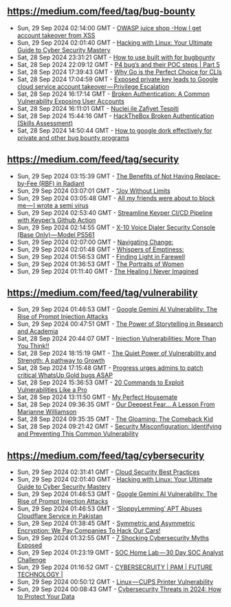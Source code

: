 ## https://medium.com/feed/tag/bug-bounty
- Sun, 29 Sep 2024 02:14:00 GMT - [OWASP juice shop -How I get account takeover from XSS](https://freedium.cfd/https://medium.com/p/ae3cfc978381)
- Sun, 29 Sep 2024 02:01:40 GMT - [Hacking with Linux: Your Ultimate Guide to Cyber Security Mastery](https://freedium.cfd/https://medium.com/p/e8f8bb38510c)
- Sat, 28 Sep 2024 23:31:21 GMT - [How to use built with for bugbounty](https://freedium.cfd/https://medium.com/p/9f58ba501f5a)
- Sat, 28 Sep 2024 22:09:12 GMT - [P4 bug’s and their POC steps | Part 5](https://freedium.cfd/https://medium.com/p/242eddd02fd0)
- Sat, 28 Sep 2024 17:39:43 GMT - [Why Go is the Perfect Choice for CLIs](https://freedium.cfd/https://medium.com/p/477281989ace)
- Sat, 28 Sep 2024 17:04:59 GMT - [Exposed private key leads to Google cloud service account takeover — Privilege Escalation](https://freedium.cfd/https://medium.com/p/6f031e20c819)
- Sat, 28 Sep 2024 16:17:14 GMT - [Broken Authentication: A Common Vulnerability Exposing User Accounts](https://freedium.cfd/https://medium.com/p/2b48b6f9b644)
- Sat, 28 Sep 2024 16:11:01 GMT - [Nuclei ile Zafiyet Tespiti](https://freedium.cfd/https://medium.com/p/ec94aa180aab)
- Sat, 28 Sep 2024 15:44:16 GMT - [HackTheBox Broken Authentication (Skills Assessment)](https://freedium.cfd/https://medium.com/p/c43feaab1a52)
- Sat, 28 Sep 2024 14:50:44 GMT - [How to google dork effectively for private and other bug bounty programs](https://freedium.cfd/https://medium.com/p/d54f9e7b4d57)

## https://medium.com/feed/tag/security
- Sun, 29 Sep 2024 03:15:39 GMT - [The Benefits of Not Having Replace-by-Fee (RBF) in Radiant](https://freedium.cfd/https://medium.com/p/046fb0351a36)
- Sun, 29 Sep 2024 03:07:01 GMT - [“Joy Without Limits](https://freedium.cfd/https://medium.com/p/503761ad36d6)
- Sun, 29 Sep 2024 03:05:48 GMT - [All my friends were about to block me — I wrote a semi virus](https://freedium.cfd/https://medium.com/p/fe408d8de801)
- Sun, 29 Sep 2024 02:53:40 GMT - [Streamline Keyper CI/CD Pipeline with Keyper’s Github Action](https://freedium.cfd/https://medium.com/p/ed075f80f9b5)
- Sun, 29 Sep 2024 02:14:55 GMT - [X-10 Voice Dialer Security Console (Base Only) — Model PS561](https://freedium.cfd/https://medium.com/p/551464d799a5)
- Sun, 29 Sep 2024 02:07:00 GMT - [Navigating Change:](https://freedium.cfd/https://medium.com/p/e4bb13f549d4)
- Sun, 29 Sep 2024 02:01:48 GMT - [Whispers of Emptiness:](https://freedium.cfd/https://medium.com/p/1a70a16e3475)
- Sun, 29 Sep 2024 01:56:53 GMT - [Finding Light in Farewell](https://freedium.cfd/https://medium.com/p/25916c6bc8c5)
- Sun, 29 Sep 2024 01:36:53 GMT - [The Portraits of Women](https://freedium.cfd/https://medium.com/p/ee1178660be6)
- Sun, 29 Sep 2024 01:11:40 GMT - [The Healing I Never Imagined](https://freedium.cfd/https://medium.com/p/d4e5716f603b)

## https://medium.com/feed/tag/vulnerability
- Sun, 29 Sep 2024 01:46:53 GMT - [Google Gemini AI Vulnerability: The Rise of Prompt Injection Attacks](https://freedium.cfd/https://medium.com/p/8d2c48a65210)
- Sun, 29 Sep 2024 00:47:51 GMT - [The Power of Storytelling in Research and Academia](https://freedium.cfd/https://medium.com/p/3885f393b869)
- Sat, 28 Sep 2024 20:44:07 GMT - [Injection Vulnerabilities: More Than You Think!! ](https://freedium.cfd/https://medium.com/p/e926332d4907)
- Sat, 28 Sep 2024 18:15:19 GMT - [The Quiet Power of Vulnerability and Strength: A pathway to Growth](https://freedium.cfd/https://medium.com/p/73f4c817e87b)
- Sat, 28 Sep 2024 17:15:48 GMT - [Progress urges admins to patch critical WhatsUp Gold bugs ASAP](https://freedium.cfd/https://medium.com/p/71234ef898bd)
- Sat, 28 Sep 2024 15:36:53 GMT - [20 Commands to Exploit Vulnerabilities Like a Pro](https://freedium.cfd/https://medium.com/p/1145291df899)
- Sat, 28 Sep 2024 13:11:50 GMT - [My Perfect Housemate](https://freedium.cfd/https://medium.com/p/ea4ee739a2b1)
- Sat, 28 Sep 2024 09:36:35 GMT - [Our Deepest Fear… A Lesson From Marianne Williamson](https://freedium.cfd/https://medium.com/p/df2b4cb16950)
- Sat, 28 Sep 2024 09:35:35 GMT - [The Gloaming: The Comeback Kid](https://freedium.cfd/https://medium.com/p/b66b38698c98)
- Sat, 28 Sep 2024 09:21:42 GMT - [Security Misconfiguration: Identifying and Preventing This Common Vulnerability](https://freedium.cfd/https://medium.com/p/14ab1c4989ac)

## https://medium.com/feed/tag/cybersecurity
- Sun, 29 Sep 2024 02:31:41 GMT - [Cloud Security Best Practices](https://freedium.cfd/https://medium.com/p/a73a69523049)
- Sun, 29 Sep 2024 02:01:40 GMT - [Hacking with Linux: Your Ultimate Guide to Cyber Security Mastery](https://freedium.cfd/https://medium.com/p/e8f8bb38510c)
- Sun, 29 Sep 2024 01:46:53 GMT - [Google Gemini AI Vulnerability: The Rise of Prompt Injection Attacks](https://freedium.cfd/https://medium.com/p/8d2c48a65210)
- Sun, 29 Sep 2024 01:46:53 GMT - [‘SloppyLemming’ APT Abuses Cloudflare Service in Pakistan](https://freedium.cfd/https://medium.com/p/27847d3a03fd)
- Sun, 29 Sep 2024 01:38:45 GMT - [Symmetric and Asymmetric Encryption: We Pay Companies To Hack Our Cars!](https://freedium.cfd/https://medium.com/p/e1d938d1c7c8)
- Sun, 29 Sep 2024 01:32:55 GMT - [7 Shocking Cybersecurity Myths Exposed](https://freedium.cfd/https://medium.com/p/ac864dfbb5dc)
- Sun, 29 Sep 2024 01:23:19 GMT - [SOC Home Lab — 30 Day SOC Analyst Challenge](https://freedium.cfd/https://medium.com/p/128d2285a4b6)
- Sun, 29 Sep 2024 01:16:52 GMT - [CYBERSECRUITY | PAM | FUTURE TECHNOLOGY |](https://freedium.cfd/https://medium.com/p/dab7208c34ca)
- Sun, 29 Sep 2024 00:50:12 GMT - [Linux — CUPS Printer Vulnerability](https://freedium.cfd/https://medium.com/p/204d659a9c45)
- Sun, 29 Sep 2024 00:08:43 GMT - [Cybersecurity Threats in 2024: How to Protect Your Data](https://freedium.cfd/https://medium.com/p/3f2a1df0be70)

